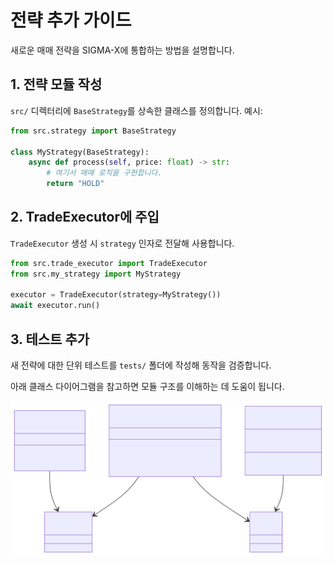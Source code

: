 # 전략 추가 가이드

새로운 매매 전략을 SIGMA-X에 통합하는 방법을 설명합니다.

## 1. 전략 모듈 작성
`src/` 디렉터리에 `BaseStrategy`를 상속한 클래스를 정의합니다. 예시:

```python
from src.strategy import BaseStrategy

class MyStrategy(BaseStrategy):
    async def process(self, price: float) -> str:
        # 여기서 매매 로직을 구현합니다.
        return "HOLD"
```

## 2. TradeExecutor에 주입
`TradeExecutor` 생성 시 `strategy` 인자로 전달해 사용합니다.

```python
from src.trade_executor import TradeExecutor
from src.my_strategy import MyStrategy

executor = TradeExecutor(strategy=MyStrategy())
await executor.run()
```

## 3. 테스트 추가
새 전략에 대한 단위 테스트를 `tests/` 폴더에 작성해 동작을 검증합니다.

아래 클래스 다이어그램을 참고하면 모듈 구조를 이해하는 데 도움이 됩니다.

![클래스 다이어그램](1_architecture/class_diagram.svg)

